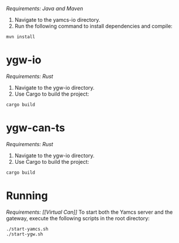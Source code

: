 *Requirements: Java and Maven*

1. Navigate to the yamcs-io directory.
2. Run the following command to install dependencies and compile:

```
mvn install
```

# ygw-io
*Requirements: Rust*

1. Navigate to the ygw-io directory.
2. Use Cargo to build the project:

```
cargo build
```
# ygw-can-ts
*Requirements: Rust*

1. Navigate to the ygw-io directory.
2. Use Cargo to build the project:

```
cargo build
```

# Running
*Requirements: [[Virtual Can]]*
To start both the Yamcs server and the gateway, execute the following scripts in the root directory:

```
./start-yamcs.sh
./start-ygw.sh
```
